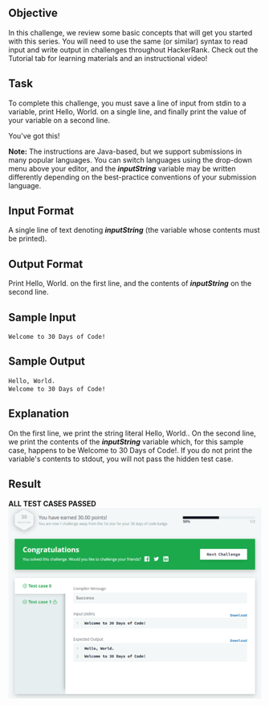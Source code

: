 ## Objective
In this challenge, we review some basic concepts that will get you started with this series. You will need to use the 
same (or similar) syntax to read input and write output in challenges throughout HackerRank. Check out the Tutorial tab 
for learning materials and an instructional video!

## Task
To complete this challenge, you must save a line of input from stdin to a variable, print Hello, World. on a single 
line, and finally print the value of your variable on a second line.

You've got this!

**Note:** The instructions are Java-based, but we support submissions in many popular languages. You can switch languages 
using the drop-down menu above your editor, and the ***inputString*** variable may be written differently depending on the best-practice 
conventions of your submission language.

## Input Format

A single line of text denoting ***inputString*** (the variable whose contents must be printed).

## Output Format

Print Hello, World. on the first line, and the contents of ***inputString*** on the second line.

## Sample Input

    Welcome to 30 Days of Code!

## Sample Output

    Hello, World. 
    Welcome to 30 Days of Code!

## Explanation

On the first line, we print the string literal Hello, World.. On the second line, we print the contents of the 
***inputString*** variable which, for this sample case, happens to be Welcome to 30 Days of Code!. If you do not print 
the variable's contents to stdout, you will not pass the hidden test case.

## Result 
**ALL TEST CASES PASSED**
![Day-0](result.png)